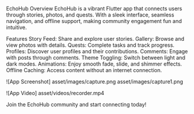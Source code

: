 EchoHub
Overview
EchoHub is a vibrant Flutter app that connects users through stories, photos, and quests. With a sleek interface, seamless navigation, and offline support, making community engagement fun and intuitive.

Features
Story Feed: Share and explore user stories.
Gallery: Browse and view photos with details.
Quests: Complete tasks and track progress.
Profiles: Discover user profiles and their contributions.
Comments: Engage with posts through comments.
Theme Toggling: Switch between light and dark modes.
Animations: Enjoy smooth fade, slide, and shimmer effects.
Offline Caching: Access content without an internet connection.

![App Screenshot]
asset/images/capture.png
asset/images/capture1.png

![App Video]
asset/videos/recorder.mp4

Join the EchoHub community and start connecting today!